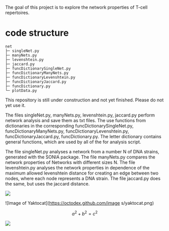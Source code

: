 The goal of this project is to explore the network properties of T-cell repertoires.
# code structure

```
net
├─ singleNet.py
├─ manyNets.py
├─ levenshtein.py
├─ jaccard.py
├─ funcDictionarySingleNet.py
├─ funcDictionaryManyNets.py
├─ funcDictionaryLevenshtein.py
├─ funcDictionaryJaccard.py
├─ funcDictionary.py
└─ plotData.py
```

This repository is still under construction and not yet finished. Please do not yet use it.

The files singleNet.py, manyNets.py, levenshtein.py, jaccard.py perform network analysis and save them as txt files. 
The use functions from dictionaries in the corresponding funcDictionarySingleNet.py, funcDictionaryManyNets.py, 
funcDictionaryLevenshtein.py, funcDictionaryJaccard.py, funcDictionary.py. The letter dictionary contains 
general functions, which are used by all of the for analysis script.

The file singleNet.py analyses a network from a number N of DNA strains, generated with the SONIA package.
The file manyNets.py compares the network properties of Networks with different sizes N.
The file levenshtein.py analyses the network properties in dependence of the maximum allowed levenshtein distance for 
creating an edge between two nodes, where each node represents a DNA strain.
The file jaccard.py  does the same, but uses the jaccard distance.

<img src="https://render.githubusercontent.com/render/math?math=e^{i \pi} = -1">

![Image of Yaktocat](https://octodex.github.com/image
s/yaktocat.png)

```math
a^2+b^2=c^2
```

<img src="https://render.githubusercontent.com/render/math?math=(lev_{a, b}\left(i, j\right) = \left\{ \begin{array}{c} \max \left(i, j\right) \\ \min \left\{ \begin{array}{c}
lev_{a,b} \left(i-1, j\right) + 1\\
lev_{a,b} \left(i, j-1\right) + 1\\
lev_{a,b} \left(i-1, j-1\right) + 1_{\left(a_i \neq b_j\right)}
\end{array}
 \right.
 \end{array}
\right.)">
